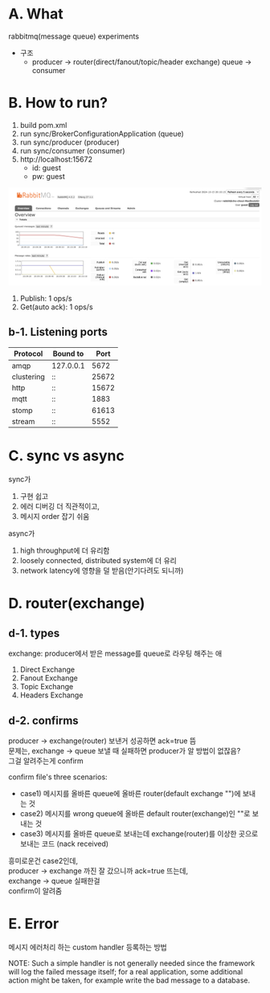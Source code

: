 # A. What
rabbitmq(message queue) experiments

- 구조 
  - producer -> router(direct/fanout/topic/header exchange) queue -> consumer



# B. How to run?


1. build pom.xml
2. run sync/BrokerConfigurationApplication (queue)
3. run sync/producer (producer)
4. run sync/consumer (consumer)
5. http://localhost:15672
	- id: guest
	- pw: guest

![](images/2024-10-15-20-10-24.png)

1. Publish: 1 ops/s
2. Get(auto ack): 1 ops/s


## b-1. Listening ports

| Protocol   | Bound to | Port  |
|------------|----------|-------|
| amqp       | 127.0.0.1| 5672  |
| clustering | ::       | 25672 |
| http       | ::       | 15672 |
| mqtt       | ::       | 1883  |
| stomp      | ::       | 61613 |
| stream     | ::       | 5552  |


# C. sync vs async

sync가
1. 구현 쉽고
2. 에러 디버깅 더 직관적이고,
3. 메시지 order 잡기 쉬움

async가
1. high throughput에 더 유리함
2. loosely connected, distributed system에 더 유리
3. network latency에 영향을 덜 받음(안기다려도 되니까)


# D. router(exchange)
## d-1. types
exchange: producer에서 받은 message를 queue로 라우팅 해주는 애

1. Direct Exchange
2. Fanout Exchange
3. Topic Exchange
4. Headers Exchange

## d-2. confirms
producer -> exchange(router) 보낸거 성공하면 ack=true 뜸\
문제는, exchange -> queue 보낼 때 실패하면 producer가 알 방법이 없잖음?\
그걸 알려주는게 confirm 

confirm file's three scenarios:
- case1) 메시지를 올바른 queue에 올바른 router(default exchange "")에 보내는 것
- case2) 메시지를 wrong queue에 올바른 default router(exchange)인 ""로 보내는 것
- case3) 메시지를 올바른 queue로 보내는데 exchange(router)를 이상한 곳으로 보내는 코드 (nack received)

흥미로운건 case2인데,\
producer -> exchange 까진 잘 갔으니까 ack=true 뜨는데,\
exchange -> queue 실패한걸\
confirm이 알려줌 


# E. Error
메시지 에러처리 하는 custom handler 등록하는 방법  

NOTE: Such a simple handler is not generally needed since the framework will log the failed message itself; for a real
application, some additional action might be taken, for example write the bad message to a database.


